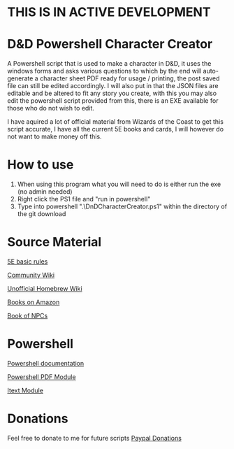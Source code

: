 # THIS IS IN ACTIVE DEVELOPMENT

# D&D Powershell Character Creator
A Powershell script that is used to make a character in D&D, it uses the windows forms and asks various questions to which by the end will auto-generate a character sheet PDF ready for usage / printing, the post saved file can still be edited accordingly. I will also put in that the JSON files are editable and be altered to fit any story you create, with this you may also edit the powershell script provided from this, there is an EXE available for those who do not wish to edit.

I have aquired a lot of official material from Wizards of the Coast to get this script accurate, I have all the current 5E books and cards, I will however do not want to make money off this.

# How to use
1. When using this program what you will need to do is either run the exe (no admin needed)
2. Right click the PS1 file and "run in powershell"
3. Type into powershell ".\DnDCharacterCreator.ps1" within the directory of the git download

# Source Material
[5E basic rules](https://www.dndbeyond.com/sources/basic-rules)

[Community Wiki](https://www.dandwiki.com/wiki/Main_Page)

[Unofficial Homebrew Wiki](http://dnd5e.wikidot.com)

[Books on Amazon](https://www.amazon.com/stores/page/3F17C185-6EB8-4E6A-A886-1571CA58A5E9)

[Book of NPCs](http://scottrpg.com/dnd/book-of-npcs-2.0/)

# Powershell
[Powershell documentation](https://docs.microsoft.com/en-us/powershell/)

[Powershell PDF Module](https://github.com/dendory/PowerShell-PDF)

[Itext Module](https://sourceforge.net/projects/itextsharp/)

# Donations
Feel free to donate to me for future scripts [Paypal Donations](https://paypal.me/SparksSkywere?locale.x=en_GB)